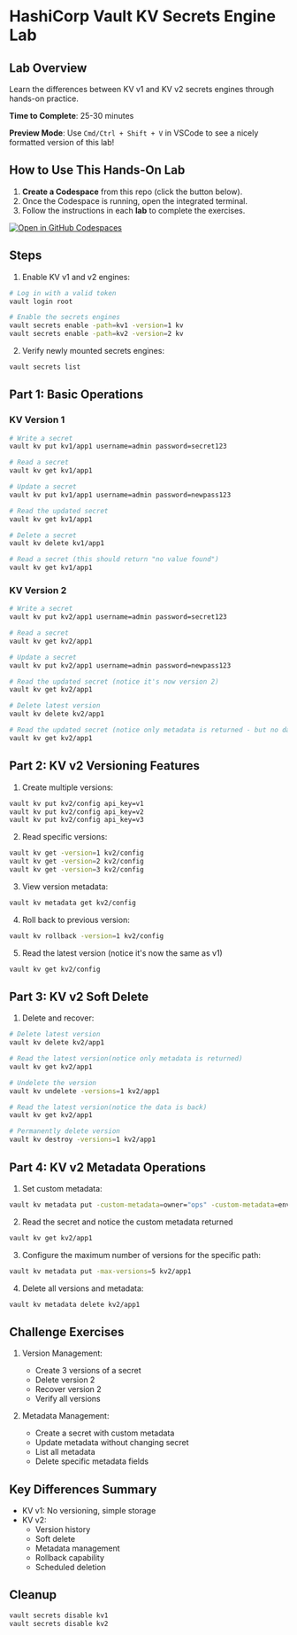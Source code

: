 # HashiCorp Vault KV Secrets Engine Lab

## Lab Overview
Learn the differences between KV v1 and KV v2 secrets engines through hands-on practice.

**Time to Complete**: 25-30 minutes

**Preview Mode**: Use `Cmd/Ctrl + Shift + V` in VSCode to see a nicely formatted version of this lab!

## How to Use This Hands-On Lab

1. **Create a Codespace** from this repo (click the button below).  
2. Once the Codespace is running, open the integrated terminal.
3. Follow the instructions in each **lab** to complete the exercises.

[![Open in GitHub Codespaces](https://github.com/codespaces/badge.svg)](https://codespaces.new/btkrausen/vault-codespaces)

## Steps

1. Enable KV v1 and v2 engines:
```bash
# Log in with a valid token
vault login root

# Enable the secrets engines
vault secrets enable -path=kv1 -version=1 kv
vault secrets enable -path=kv2 -version=2 kv
```

2. Verify newly mounted secrets engines:
```bash
vault secrets list
```

## Part 1: Basic Operations

### KV Version 1
```bash
# Write a secret
vault kv put kv1/app1 username=admin password=secret123

# Read a secret
vault kv get kv1/app1

# Update a secret
vault kv put kv1/app1 username=admin password=newpass123

# Read the updated secret
vault kv get kv1/app1

# Delete a secret
vault kv delete kv1/app1

# Read a secret (this should return "no value found")
vault kv get kv1/app1
```

### KV Version 2
```bash
# Write a secret
vault kv put kv2/app1 username=admin password=secret123

# Read a secret
vault kv get kv2/app1

# Update a secret
vault kv put kv2/app1 username=admin password=newpass123

# Read the updated secret (notice it's now version 2)
vault kv get kv2/app1

# Delete latest version
vault kv delete kv2/app1

# Read the updated secret (notice only metadata is returned - but no data)
vault kv get kv2/app1
```

## Part 2: KV v2 Versioning Features

1. Create multiple versions:
```bash
vault kv put kv2/config api_key=v1
vault kv put kv2/config api_key=v2
vault kv put kv2/config api_key=v3
```

2. Read specific versions:
```bash
vault kv get -version=1 kv2/config
vault kv get -version=2 kv2/config
vault kv get -version=3 kv2/config
```

3. View version metadata:
```bash
vault kv metadata get kv2/config
```

4. Roll back to previous version:
```bash
vault kv rollback -version=1 kv2/config
```

5. Read the latest version (notice it's now the same as v1)
```bash
vault kv get kv2/config
```

## Part 3: KV v2 Soft Delete

1. Delete and recover:
```bash
# Delete latest version
vault kv delete kv2/app1

# Read the latest version(notice only metadata is returned)
vault kv get kv2/app1

# Undelete the version
vault kv undelete -versions=1 kv2/app1

# Read the latest version(notice the data is back)
vault kv get kv2/app1

# Permanently delete version
vault kv destroy -versions=1 kv2/app1
```

## Part 4: KV v2 Metadata Operations

1. Set custom metadata:
```bash
vault kv metadata put -custom-metadata=owner="ops" -custom-metadata=env="prod" kv2/app1
```

2. Read the secret and notice the custom metadata returned
```bash
vault kv get kv2/app1
```

3. Configure the maximum number of versions for the specific path:
```bash
vault kv metadata put -max-versions=5 kv2/app1
```

4. Delete all versions and metadata:
```bash
vault kv metadata delete kv2/app1
```

## Challenge Exercises

1. Version Management:
   - Create 3 versions of a secret
   - Delete version 2
   - Recover version 2
   - Verify all versions

2. Metadata Management:
   - Create a secret with custom metadata
   - Update metadata without changing secret
   - List all metadata
   - Delete specific metadata fields

## Key Differences Summary
- KV v1: No versioning, simple storage
- KV v2: 
  - Version history
  - Soft delete
  - Metadata management
  - Rollback capability
  - Scheduled deletion

## Cleanup
```bash
vault secrets disable kv1
vault secrets disable kv2
```